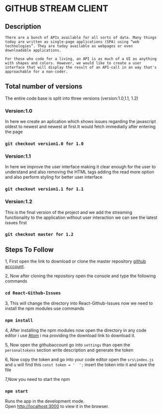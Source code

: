 GITHUB STREAM CLIENT
=====================
## Description
```
There are a bunch of APIs available for all sorts of data. Many things today are written as single-page applications (SPA) using “web technologies”. They are today available as webpages or even downloadable applications.

For those who code for a living, an API is as much of a UI as anything with shapes and colors. However, we would like to create a user interface that will display the result of an API-call in an way that's approachable for a non-coder.
```
## Total number of versions
The entire code base is split into three versions (version:1.0,1.1, 1.2)<br>

### Version:1.0
In here we create an aplication which shows issues regarding the javascript oldest to newest and newest at first.It would fetch immediatly after entering the page
### `git checkout version1.0 for 1.0`

### Version:1.1
In here we improve the user interface making it clear enough for the user to understand and also removing the HTML tags adding the read more option and also perform styling for better user interface
### `git checkout version1.1 for 1.1`

### Version:1.2
This is the final version of the project and we add the streaming functionality to the application without user interaction we can see the latest issues first
### `git checkout master for 1.2`

## Steps To Follow

1, First open the link to download or clone the master  repository [github acccount](https://github.com/Nagabhairavanitish/React-Github-Issues).<br>

2, Now after cloning the repository open the console and type  the following commands
### `cd React-Github-Issues`<br>

3, This will change the directory into React-Github-Issues now we need to install the npm modules use commands
### `npm install`<br>

4, After installing the npm modules now open the directory in any code editor i use [Atom](https://atom.io/) i ma providing the download link to download it.<br>

5, Now open the githubaccount go into `settings` than open the `personaltokens` section write description and generate the token<br>

6, Now copy the token and go into your code editor open the `srs\index.js`  and u will find this `const token = '  ';`
insert the token into it and save the file 

7,Now you need to start the npm
### `npm start`

 Runs the app in the development mode.<br>
 Open [http://localhost:3000](http://localhost:3000) to view it in the browser.


